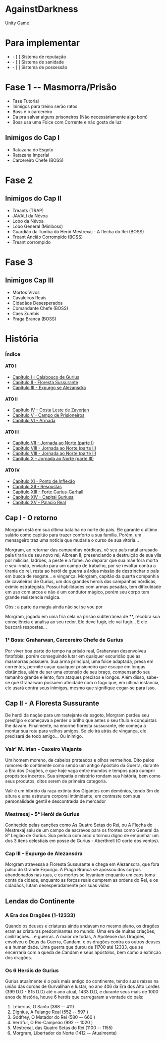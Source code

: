 <h1> AgainstDarkness </h1>
Unity Game

<h1> Para implementar </h1>
<ul>
  <li>- [ ] Sistema de reputação</li>
  <li>- [ ] Sistema de sanidade</li>
  <li>- [ ] Sistema de possessão</li>
</ul>

<h1> Fase 1 -- Masmorra/Prisão </h1>
<ul>
  <li>Fase Tutorial</li>
  <li>Inimigos para treino serão ratos</li>
  <li>Boss é o carcereiro</li>
  <li>Da pra salvar alguns prisoneiros (Não necessáriamente algo bom)</li>
  <li>Boss usa uma Foice com Corrente e não gosta de luz</li>
</ul>

<h2>Inimigos do Cap I</h2>
<ul>
<li>Ratazana do Esgoto</li>
<li>Ratazana Imperial</li>
<li>Carcereiro Chefe (BOSS)</li>
</ul>

<h1>Fase 2</h1>
<h2>Inimigos do Cap II</h2>
<ul>
<li>Treants (TRAP)</li>
<li>JAVALI da Névoa</li>
<li>Lobo da Névoa</li>
<li>Lobo General (Miniboss)</li>
<li>Guardião da Tumba do Herói Mestrexaj - A flecha do Rei (BOSS)</li>
<li>Treant Ancião Corrompido (BOSS)</li>
<li>Treant corrompido</li>
</ul>

<h1>Fase 3</h1>
<h2>Inimigos Cap III</h2>
<ul>
<li>Mortos Vivos</li>
<li>Cavaleiros Reais</li>
<li>Cidadãos Desesperados</li>
<li>Comandante Chefe (BOSS)</li>
<li>Caes Zumbis</li>
<li>Praga Branca (BOSS)</li>
</ul>

<h1> História </h1>

<h3>Índice</h3> 
<h4>ATO I</h4>

* [Capítulo I - Calabouço de Gurius](#ato1cap1)
* [Capítulo II - Floresta Sussurante](#ato1cap2)
* [Capítulo III - Expurgo se Alezansdra](#ato1cap3)

<h4>ATO II</h4>

* [Capítulo IV - Costa Leste de Zaverjan](#ato2cap4)
* [Capítulo V - Campo de Prisioneiros](#ato2cap5)
* [Capítulo VI - Armada](#ato2cap6)

<h4>ATO III</h4>

* [Capítulo VII - Jornada ao Norte (parte I)](#ato3cap7)
* [Capítulo VIII - Jornada ao Norte (parte II)](#ato3cap8)
* [Capítulo VIII - Jornada ao Norte (parte II)](#ato3cap9)
* [Capítulo X - Jornada ao Norte (parte III)](#ato3cap10)

<h4>ATO IV</h4>

* [Capítulo XI - Ponto de Inflexão](#ato4cap11)
* [Capítulo XII - Respostas](#ato4cap12)
* [Capítulo XIII - Forte Gurius-Garhall](#ato4cap13)
* [Capítulo XIV - Capital Guriusa](#ato4cap14)
* [Capítulo XV - Palacio Real](#ato4cap15)

<h2 id=ato1cap1>Cap I - O retorno</h2>
<p>Morgram está em sua última batalha no norte do país. Ele garante o último salário como capitão para trazer conforto a sua familia. Porém, um mensageiro traz uma notícia que mudaria o curso de sua vitória...</p>

<p>Morgram, ao retornar das campanhas nórdicas, vê seu país natal arrasado pela tiraria de seu novo rei, Albrean II, presenciando a destruição de sua vila por milicias, ladrões, a peste e a fome. Ao deparar que sua mãe fora morta e seu irmão, enviado para um campo de trabalho, por se revoltar contra a tirania do rei, resta ao herói de guerra a árdua missão de destrinchar o país em busca de resgate... e vingança. Morgram, capitão da quarta companhia de cavaleiros de Gurius, um dos grandes heroís das campanhas nórdicas, exímio estrategista. Possui habilidades com armas pesadas, tem dificuldade em uso com arcos e não é um condutor mágico, porém seu corpo tem grande resistencia mágica.</p>

Obs.: a parte da magia ainda não sei se vou por

<p>Morgram, jogado em uma fria cela na prisão subterrânea de **, recobra sua consciência e analisa ao seu redor. Ele deve fugir, ele vai fugir... E ele buscará respostas...</p>

<h3>1° Boss: Graharwan, Carcereiro Chefe de Gurius</h3>

<p>Por viver boa parte do tempo na prisão real, Graharwan desenvolveu fotofobia, porém conseguindo lutar em qualquer escuridão que as masmorras possuem. Sua arma principal, uma foice adaptada, presa em correntes, permite caçar qualquer prisioneiro que escape em longas distâncias, além de ser uma extensão de seu braço, compensando seu tamanho grande e lento, fom ataques precisos e longos. Além disso, sabe-se que Graharwan possuem afinidade com o fogo que, em ultima instancia, ele usará contra seus inimigos, mesmo que signifique cegar-se para isso.</p>

<h2 id=ato1cap2>Cap II - A Floresta Sussurante</h2>

<p>De herói da nação para um rastejante de esgoto, Morgram perdeu seu prestígio e começava a perder o brilho que antes o seu título e conquistas lhe davam. Finalmente, na enorme floresta sussurante, ele começa a montar sua rota para velhos amigos. Se ele irá atrás de vingança, ele precisará de todo amigo... Ou inimigo.</p>

<h3>Valr' M. Irian - Caxeiro Viajante</h3>

<p>Um homem moreno, de cabelos prateados e olhos vermelhos. Dito pelos rumores do continente como sendo um antigo Apóstolo da Guerra, durante a Era dos Dragões, e que hoje vaga entre mundos e tempos para cumprir propósitos incertos. Sua simpatia e mistério rondam sua história, bem como seus produtos, ditos serem de primeira categoria.</p>

<p>Valr é um hibrido da raça extinta dos Gigantes com demônios, tendo 3m de altura e uma estrutura corporal intimidante, em contraste com sua personalidade gentil e descontraída de mercador</p>

<h3>Mestrexaj - 5° Herói de Gurius</h3>

<p>Conhecido pelas canções como As Quatro Setas do Rei, ou A Flecha do Mestrexaj saiu de um campo de escravos para os frontes como General da 8° Legião de Gurius. Sua perícia com arco o tornou digno de empunhar um dos 3 itens celestiais em posse de Gurius - Aberthrell (O corte dos ventos).</p>

<h3 id=ato1cap3>Cap III - Expurgo de Alezansdra</h3>

<p>Morgram atravessa a Floresta Sussurante e chega em Alezansdra, que fora palco do Grande Expurgo. A Praga Branca se apossou dos corpos abandonados nas ruas, e os mortos se levantam enquanto um caos toma conta da cidade, enquanto as forças reais cumprem as ordens do Rei, e os cidadãos, lutam desesperadamente por suas vidas</p>

<h2>Lendas do Continente </h2>

<h3>A Era dos Dragões (1-12333)</h3>

<p>Quando os deuses e criaturas ainda andavam no mesmo plano, os dragões eram as criaturas predominantes no mundo. Uma era de muitas criações, civilizações... e guerras. A maior de todas, A Apoteose dos Dragões, envolveu o Deus da Guerra, Candam, e os dragões contra os outros deuses e a humanidade. Uma guerra que durou de 11700 até 12333, que se encerraria com a queda de Candam e seus apóstolos, bem como a extinção dos dragões.</p>

<h3>Os 6 Heróis de Gurius</h3>

<p>Gurius atualmente é o país mais antigo do continente, tendo suas raízes na união das coroas de Gurvalihan e Iustar, no ano 406 da Era dos Alto Lordes (399 D.D - 815 D.D) até o ano atual, 1433 D.D,  e durante seus mais de 1000 anos de história, houve 6 heróis que carregaram a vontade do país:</p>

<ol>
  <li> Leberius, O Santo (388 -- 411) </li>
  <li> Dignius, A Falange Real (552 -- 597 )</li>
  <li> Godfrey, O Matador do Rei (580 -- 660 )</li>
  <li> Verrifur, O Rei-Campeão (992 -- 1020 )</li>
  <li> Mestrexaj, das Quatro Setas do Rei (1100 -- 1155)</li>
  <li> Morgram, Libertador do Norte (1412 -- Atualmente)</li>
<ol>
